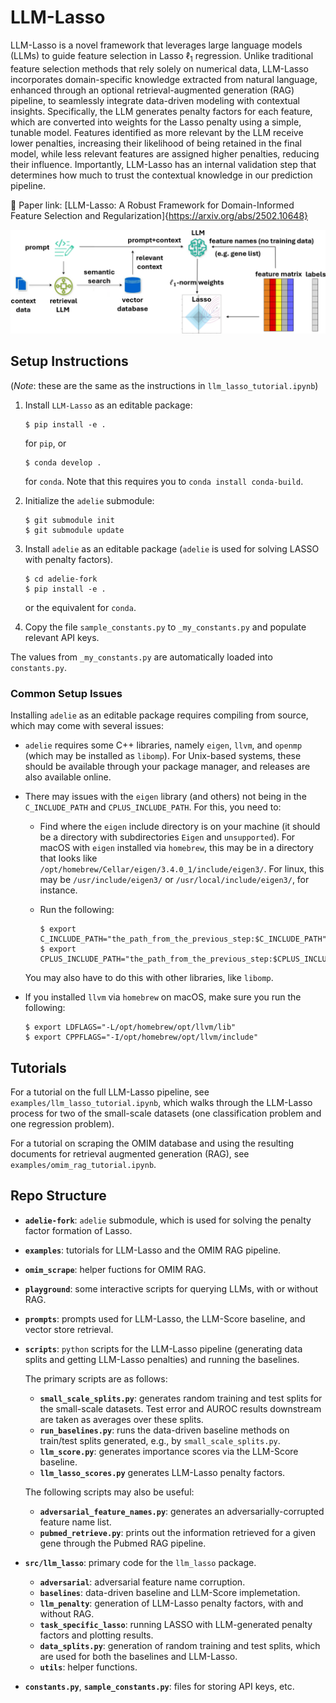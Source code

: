 # LLM-Lasso
LLM-Lasso is a novel framework that leverages large language models (LLMs) to guide feature selection in Lasso $\ell_1$ regression.
Unlike traditional feature selection methods that rely solely on numerical data, LLM-Lasso incorporates domain-specific knowledge extracted from natural language, enhanced through an optional retrieval-augmented generation (RAG) pipeline, to seamlessly integrate data-driven modeling with contextual insights. Specifically, the LLM generates penalty factors for each feature, which are converted into weights for the Lasso penalty using a simple, tunable model. Features identified as more relevant by the LLM receive lower penalties, increasing their likelihood of being retained in the final model, while less relevant features are assigned higher penalties, reducing their influence. Importantly, LLM-Lasso has an internal validation step that determines how much to trust the contextual knowledge in our prediction pipeline.

🔗 Paper link: [LLM-Lasso: A Robust Framework for Domain-Informed Feature Selection and Regularization]{https://arxiv.org/abs/2502.10648}

![LLM-Lasso pipeline](documentation/rag-image.png)

## Setup Instructions
(_Note_: these are the same as the instructions in `llm_lasso_tutorial.ipynb`)

1. Install `LLM-Lasso` as an editable package:
    ```
    $ pip install -e .
    ```
    for `pip`, or
    ```
    $ conda develop .
    ```
    for `conda`. Note that this requires you to `conda install conda-build`.

2. Initialize the `adelie` submodule:
    ```
    $ git submodule init
    $ git submodule update
    ```
3. Install `adelie` as an editable package (`adelie` is used for solving LASSO with penalty factors).
    ```
    $ cd adelie-fork
    $ pip install -e .
    ```
    or the equivalent for `conda`.

4. Copy the file `sample_constants.py` to `_my_constants.py` and populate relevant API keys.

The values from `_my_constants.py` are automatically loaded into `constants.py`.

### Common Setup Issues
Installing `adelie` as an editable package requires compiling from source, which may come with several issues:
- `adelie` requires some C++ libraries, namely `eigen`, `llvm`, and `openmp` (which may be installed as `libomp`). For Unix-based systems, these should be available through your package manager, and releases are also available online.
- There may issues with the `eigen` library (and others) not being in the `C_INCLUDE_PATH` and `CPLUS_INCLUDE_PATH`. For this, you need to:
    - Find where the `eigen` include directory is on your machine (it should be a directory with subdirectories `Eigen` and `unsupported`). For macOS with `eigen` installed via `homebrew`, this may be in a directory that looks like `/opt/homebrew/Cellar/eigen/3.4.0_1/include/eigen3/`. For linux, this may be `/usr/include/eigen3/` or `/usr/local/include/eigen3/`, for instance.

    - Run the following:
        ```
        $ export C_INCLUDE_PATH="the_path_from_the_previous_step:$C_INCLUDE_PATH"
        $ export CPLUS_INCLUDE_PATH="the_path_from_the_previous_step:$CPLUS_INCLUDE_PATH"
        ```
    You may also have to do this with other libraries, like `libomp`.

- If you installed `llvm` via `homebrew` on macOS, make sure you run the following:
    ```
    $ export LDFLAGS="-L/opt/homebrew/opt/llvm/lib"
    $ export CPPFLAGS="-I/opt/homebrew/opt/llvm/include"
    ```

## Tutorials
For a tutorial on the full LLM-Lasso pipeline, see `examples/llm_lasso_tutorial.ipynb`, which walks through the LLM-Lasso process for two of the small-scale datasets (one classification problem and one regression problem).

For a tutorial on scraping the OMIM database and using the resulting documents for retrieval augmented generation (RAG), see `examples/omim_rag_tutorial.ipynb`.

## Repo Structure

- **`adelie-fork`**: `adelie` submodule, which is used for solving the penalty factor formation of Lasso.
- **`examples`**: tutorials for LLM-Lasso and the OMIM RAG pipeline.
- **`omim_scrape`**: helper fuctions for OMIM RAG.
- **`playground`**: some interactive scripts for querying LLMs, with or without RAG.
- **`prompts`**: prompts used for LLM-Lasso, the LLM-Score baseline, and vector store retrieval.
- **`scripts`**: `python` scripts for the LLM-Lasso pipeline (generating data splits and getting LLM-Lasso penalties) and running the baselines.

    The primary scripts are as follows:   
    - **`small_scale_splits.py`**: generates random training and test splits for the small-scale datasets.
    Test error and AUROC results downstream are taken as averages over these splits.
    - **`run_baselines.py`**: runs the data-driven baseline methods on train/test splits generated, e.g., by `small_scale_splits.py`.
    - **`llm_score.py`**: generates importance scores via the LLM-Score baseline.
    - **`llm_lasso_scores.py`** generates LLM-Lasso penalty factors.
    
    The following scripts may also be useful:
    - **`adversarial_feature_names.py`**: generates an adversarially-corrupted feature name list.
    - **`pubmed_retrieve.py`**: prints out the information retrieved for a given gene through the Pubmed RAG pipeline.
- **`src/llm_lasso`**: primary code for the `llm_lasso` package.
    - **`adversarial`**: adversarial feature name corruption.
    - **`baselines`**: data-driven baseline and LLM-Score implemetation.
    - **`llm_penalty`**: generation of LLM-Lasso penalty factors, with and without RAG.
    - **`task_specific_lasso`**: running LASSO with LLM-generated penalty factors and plotting results.
    - **`data_splits.py`**: generation of random training and test splits, which are used for both the baselines and LLM-Lasso.
    - **`utils`**: helper functions.
- **`constants.py`**, **`sample_constants.py`**: files for storing API keys, etc.
